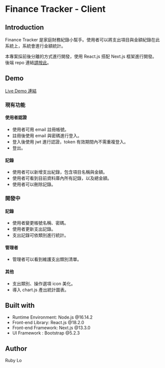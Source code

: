 # Finance Tracker - Client

## Introduction
Finance Tracker 是家庭財務紀錄小幫手。使用者可以將支出項目與金額紀錄在此系統上，系統會進行金額統計。

本專案採前後分離的方式進行開發，使用 React.js 搭配 Next.js 框架進行開發。後端 repo 連結[請按此](https://github.com/rubylo718/finance-tracker-server)。

## Demo
[Live Demo 連結]()

### 現有功能
#### 使用者認證
- 使用者可用 email 註冊帳號。
- 註冊後使用 email 與密碼進行登入。
- 登入後使用 jwt 進行認證，token 有效期間內不需重複登入。
- 登出。

#### 記錄
- 使用者可以新增支出紀錄，包含項目名稱與金額。
- 使用者可看到目前資料庫內所有記錄，以及總金額。
- 使用者可以刪除記錄。

### 開發中
#### 記錄
- 使用者變更帳號名稱、密碼。
- 使用者更新支出記錄。
- 支出記錄可依類別進行統計。

#### 管理者
- 管理者可以看到維護支出類別清單。

#### 其他
- 支出類別、操作選項 icon 美化。
- 導入 chart.js 產出統計圖表。

## Built with
- Runtime Environment: Node.js @16.14.2
- Front-end Library: React.js @18.2.0
- Front-end Framework: Next.js @13.3.0
- UI Framework : Bootstrap @5.2.3

## Author
Ruby Lo